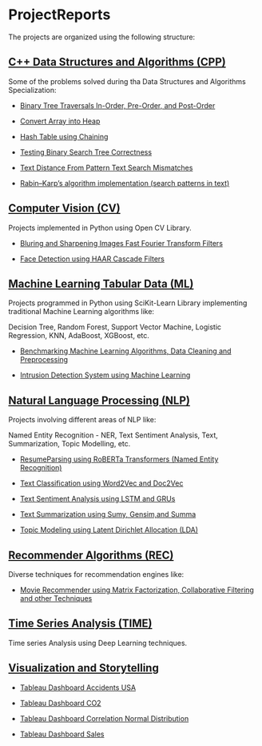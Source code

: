 # ProjectReports

The projects are organized using the following structure:

## <u>C++ Data Structures and Algorithms (CPP)</u>
  
  Some of the problems solved during tha Data Structures and Algorithms Specialization:
  - <p><a href="https://github.com/jjjjlira/ProjectReports/tree/main/CPP_Data_Structures_and_Algorithms/CPP_Binary_Tree_Traversals_In_Pre_Post_Order">Binary Tree Traversals In-Order, Pre-Order, and Post-Order</a></p>
  - <p><a href="https://github.com/jjjjlira/ProjectReports/tree/main/CPP_Data_Structures_and_Algorithms/CPP_Convert_Array_into_Heap">Convert Array into Heap</a></p>
  - <p><a href="https://github.com/jjjjlira/ProjectReports/tree/main/CPP_Data_Structures_and_Algorithms/CPP_Hash_Table_using_Chaining">Hash Table using Chaining</a></p>
  - <p><a href="CPP_Data_Structures_and_Algorithms/CPP_Binary_Trehttps://github.com/jjjjlira/ProjectReports/tree/main/CPP_Data_Structures_and_Algorithms/CPP_Testing_Binary_Search_Tree_Correctness">Testing Binary Search Tree Correctness</a></p>
  - <p><a href="CPhttps://github.com/jjjjlira/ProjectReports/tree/main/CPP_Data_Structures_and_Algorithms/CPP_Text_Distance_From_Pattern_Text_Search_Mismatches">Text Distance From Pattern Text Search Mismatches</a></p>
  - <p><a href="Chttps://github.com/jjjjlira/ProjectReports/tree/main/CPP_Data_Structures_and_Algorithms/CPP_Hash_Substring_Rabin%E2%80%93Karp_Algorithm">Rabin–Karp’s algorithm implementation (search patterns in text)</a></p>


## <u>Computer Vision (CV)</u>
  
  Projects implemented in Python using Open CV Library.

  - <p><a href="https://github.com/jjjjlira/ProjectReports/tree/main/CV_Bluring_Sharpening_Images_Fast_Fourier_Transform_Filters">Bluring and Sharpening Images Fast Fourier Transform Filters</a></p>
  - <p><a href="https://github.com/jjjjlira/ProjectReports/tree/main/CV_Face_Detection_using_HAAR_Cascade_Filters">Face Detection using HAAR Cascade Filters</a></p>
## <u>Machine Learning Tabular Data (ML)</u> 
  
  Projects programmed in Python using SciKit-Learn Library implementing traditional Machine Learning algorithms
  like: 
  
  Decision Tree, Random Forest, Support Vector Machine, Logistic Regression, KNN, AdaBoost, XGBoost, etc.

  - <p><a href="https://github.com/jjjjlira/ProjectReports/tree/main/ML_Benchmarking_ML_Algorithms_Data_Cleaning_Preprocessing">Benchmarking Machine Learning Algorithms, Data Cleaning and Preprocessing</a></p>
   - <p><a href="https://github.com/jjjjlira/ProjectReports/tree/main/ML_Intrusion_Detection_System_using_ML">Intrusion Detection System using Machine Learning</a></p>

## <u>Natural Language Processing (NLP)</u>
  
  Projects involving different areas of NLP like: 
  
  Named Entity Recognition - NER, Text Sentiment Analysis, Text, Summarization, Topic Modelling, etc.

  - <p><a href="https://github.com/jjjjlira/ProjectReports/tree/main/NLP_Resume_Parsing_using_RoBERTa_Transformers_Named_Entity_Recognition">ResumeParsing using RoBERTa Transformers (Named Entity Recognition)</a></p>
  - <p><a href="https://github.com/jjjjlira/ProjectReports/tree/main/NLP_Text_Classification_Word2Vec_and_Doc2Vec">Text Classification using Word2Vec and Doc2Vec</a></p>
  - <p><a href="https://github.com/jjjjlira/ProjectReports/tree/main/NLP_Text_Sentiment_Analysis_LSTM_GRU">Text Sentiment Analysis using LSTM and GRUs</a></p>
  - <p><a href="https://github.com/jjjjlira/ProjectReports/tree/main/NLP_Text_Summarization_Sumy_Gensim_Summa">Text Summarization using Sumy, Gensim,and Summa</a></p>

  - <p><a href="https://github.com/jjjjlira/ProjectReports/tree/main/NLP_Topic_Modeling_Latent_Dirichlet_Allocation">Topic Modeling using Latent Dirichlet Allocation (LDA) </a></p>  


## <u>Recommender Algorithms (REC)</u>
  
  Diverse techniques for recommendation engines like:

  - <p><a href="https://github.com/jjjjlira/ProjectReports/tree/main/REC_Movie%20Recommender_Matrix_Factorization_and_other_Techniques">Movie Recommender using Matrix Factorization, Collaborative Filtering and other Techniques </a></p>

## <u>Time Series Analysis (TIME)</u>
  
  Time series Analysis using Deep Learning techniques.

## <u>Visualization and Storytelling </u>

- <p><a href="https://github.com/jjjjlira/ProjectReports/tree/main/Tableau_Dashboard_Accidents_USA">Tableau Dashboard Accidents USA</a></p>
- <p><a href="https://github.com/jjjjlira/ProjectReports/tree/main/Tableau_Dashboard_CO2">Tableau Dashboard CO2</a></p>
- <p><a href="https://github.com/jjjjlira/ProjectReports/tree/main/Tableau_Dashboard_Correlation_Normal_Distribution">Tableau Dashboard Correlation Normal Distribution</a></p>
- <p><a href="https://github.com/jjjjlira/ProjectReports/tree/main/Tableau_Dashboard_Sales">Tableau Dashboard Sales</a></p>

  
  








